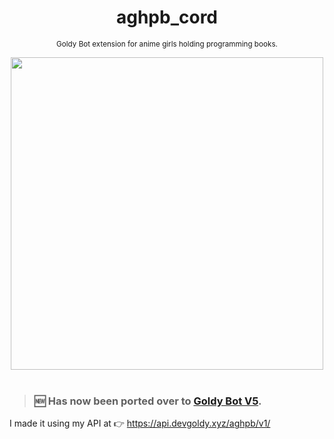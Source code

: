 <div align="center">

  # aghpb_cord

  <sub>Goldy Bot extension for anime girls holding programming books.</sub>

  <img src="https://github.com/THEGOLDENPRO/aghpb_cord/assets/66202304/294ac625-68f2-487b-89a9-b2c8849bdcae" width="500px">

</div>

<br>

> ### 🆕 Has now been ported over to [Goldy Bot V5](https://github.com/Goldy-Bot/Goldy-Bot-V5).

I made it using my API at 👉 https://api.devgoldy.xyz/aghpb/v1/
